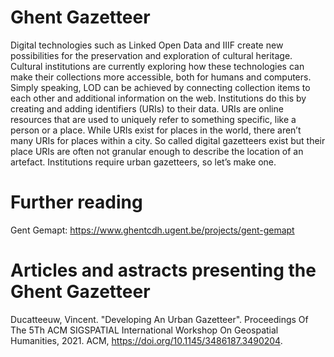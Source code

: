 # Ghent Gazetteer
Digital technologies such as Linked Open Data and IIIF create new possibilities for the preservation and exploration of cultural heritage. Cultural institutions are currently exploring how these technologies can make their collections more accessible, both for humans and computers. Simply speaking, LOD can be achieved by connecting collection items to each other and additional information on the web. Institutions do this by creating and adding identifiers (URIs) to their data. URIs are online resources that are used to uniquely refer to something specific, like a person or a place. While URIs exist for places in the world, there aren’t many URIs for places within a city. So called digital gazetteers exist but their place URIs are often not granular enough to describe the location of an artefact. Institutions require urban gazetteers, so let’s make one.

# Further reading
Gent Gemapt: https://www.ghentcdh.ugent.be/projects/gent-gemapt

# Articles and astracts presenting the Ghent Gazetteer
Ducatteeuw, Vincent. "Developing An Urban Gazetteer". Proceedings Of The 5Th ACM SIGSPATIAL International Workshop On Geospatial Humanities, 2021. ACM, https://doi.org/10.1145/3486187.3490204.
